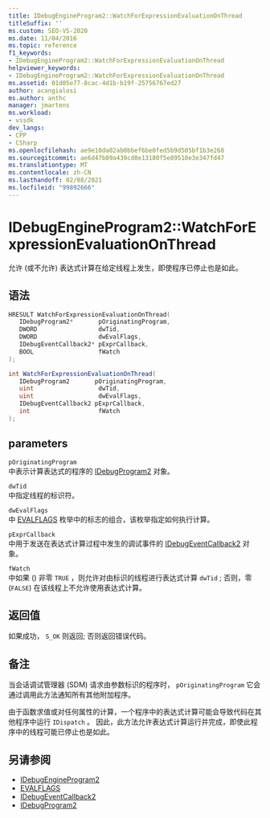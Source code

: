 ```yaml
---
title: IDebugEngineProgram2::WatchForExpressionEvaluationOnThread
titleSuffix: ''
ms.custom: SEO-VS-2020
ms.date: 11/04/2016
ms.topic: reference
f1_keywords:
- IDebugEngineProgram2::WatchForExpressionEvaluationOnThread
helpviewer_keywords:
- IDebugEngineProgram2::WatchForExpressionEvaluationOnThread
ms.assetid: 01d05e77-8cac-4d1b-b19f-25756767ed27
author: acangialosi
ms.author: anthc
manager: jmartens
ms.workload:
- vssdk
dev_langs:
- CPP
- CSharp
ms.openlocfilehash: ae9e10da02ab0bbef6be0fed5b9d505bf1b3e268
ms.sourcegitcommit: ae6d47b09a439cd0e13180f5e89510e3e347fd47
ms.translationtype: MT
ms.contentlocale: zh-CN
ms.lasthandoff: 02/08/2021
ms.locfileid: "99892666"
---
```

# <a name="idebugengineprogram2watchforexpressionevaluationonthread"></a>IDebugEngineProgram2::WatchForExpressionEvaluationOnThread
允许 (或不允许) 表达式计算在给定线程上发生，即使程序已停止也是如此。

## <a name="syntax"></a>语法

```cpp
HRESULT WatchForExpressionEvaluationOnThread( 
   IDebugProgram2*       pOriginatingProgram,
   DWORD                 dwTid,
   DWORD                 dwEvalFlags,
   IDebugEventCallback2* pExprCallback,
   BOOL                  fWatch
);
```

```csharp
int WatchForExpressionEvaluationOnThread( 
   IDebugProgram2       pOriginatingProgram,
   uint                  dwTid,
   uint                  dwEvalFlags,
   IDebugEventCallback2 pExprCallback,
   int                   fWatch
);
```

## <a name="parameters"></a>parameters
`pOriginatingProgram`\
中表示计算表达式的程序的 [IDebugProgram2](../../../extensibility/debugger/reference/idebugprogram2.md) 对象。

`dwTid`\
中指定线程的标识符。

`dwEvalFlags`\
中 [EVALFLAGS](../../../extensibility/debugger/reference/evalflags.md) 枚举中的标志的组合，该枚举指定如何执行计算。

`pExprCallback`\
中用于发送在表达式计算过程中发生的调试事件的 [IDebugEventCallback2](../../../extensibility/debugger/reference/idebugeventcallback2.md) 对象。

`fWatch`\
中如果 () 非零 `TRUE` ，则允许对由标识的线程进行表达式计算 `dwTid` ; 否则，零 (`FALSE`) 在该线程上不允许使用表达式计算。

## <a name="return-value"></a>返回值
 如果成功， `S_OK` 则返回; 否则返回错误代码。

## <a name="remarks"></a>备注
 当会话调试管理器 (SDM) 请求由参数标识的程序时， `pOriginatingProgram` 它会通过调用此方法通知所有其他附加程序。

 由于函数求值或对任何属性的计算，一个程序中的表达式计算可能会导致代码在其他程序中运行 `IDispatch` 。 因此，此方法允许表达式计算运行并完成，即使此程序中的线程可能已停止也是如此。

## <a name="see-also"></a>另请参阅
- [IDebugEngineProgram2](../../../extensibility/debugger/reference/idebugengineprogram2.md)
- [EVALFLAGS](../../../extensibility/debugger/reference/evalflags.md)
- [IDebugEventCallback2](../../../extensibility/debugger/reference/idebugeventcallback2.md)
- [IDebugProgram2](../../../extensibility/debugger/reference/idebugprogram2.md)
